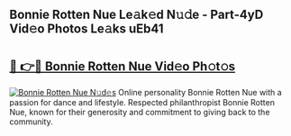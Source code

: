 ## Bonnie Rotten Nue Le𝚊k𝚎d N𝚞𝚍e - Part-4yD Vid𝚎o Photos Le𝚊ks uEb41

# <h2><a href="http://fb9lrif.evod.top/?m=Bonnie+Rotten+Nue">🔗 👉🔴 Bonnie Rotten Nue Vid𝚎o Ph𝚘t𝚘s</a></h2>

[![Bonnie Rotten Nue N𝚞d𝚎s](https://i.imgur.com/8V9OHl7.gif)](http://fb9lrif.evod.top/?m=Bonnie+Rotten+Nue)
Online personality Bonnie Rotten Nue with a passion for dance and lifestyle. Respected philanthropist Bonnie Rotten Nue, known for their generosity and commitment to giving back to the community. 
